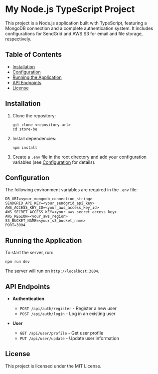 # My Node.js TypeScript Project

This project is a Node.js application built with TypeScript, featuring a MongoDB connection and a complete authentication system. It includes configurations for SendGrid and AWS S3 for email and file storage, respectively.

## Table of Contents

- [Installation](#installation)
- [Configuration](#configuration)
- [Running the Application](#running-the-application)
- [API Endpoints](#api-endpoints)
- [License](#license)

## Installation

1. Clone the repository:
   ```
   git clone <repository-url>
   cd store-be
   ```

2. Install dependencies:
   ```
   npm install
   ```

3. Create a `.env` file in the root directory and add your configuration variables (see [Configuration](#configuration) for details).

## Configuration

The following environment variables are required in the `.env` file:

```
DB_URI=<your_mongodb_connection_string>
SENDGRID_API_KEY=<your_sendgrid_api_key>
AWS_ACCESS_KEY_ID=<your_aws_access_key_id>
AWS_SECRET_ACCESS_KEY=<your_aws_secret_access_key>
AWS_REGION=<your_aws_region>
S3_BUCKET_NAME=<your_s3_bucket_name>
PORT=3004
```

## Running the Application

To start the server, run:

```
npm run dev
```

The server will run on `http://localhost:3004`.

## API Endpoints

- **Authentication**
  - `POST /api/auth/register` - Register a new user
  - `POST /api/auth/login` - Log in an existing user

- **User**
  - `GET /api/user/profile` - Get user profile
  - `PUT /api/user/update` - Update user information

## License

This project is licensed under the MIT License.
